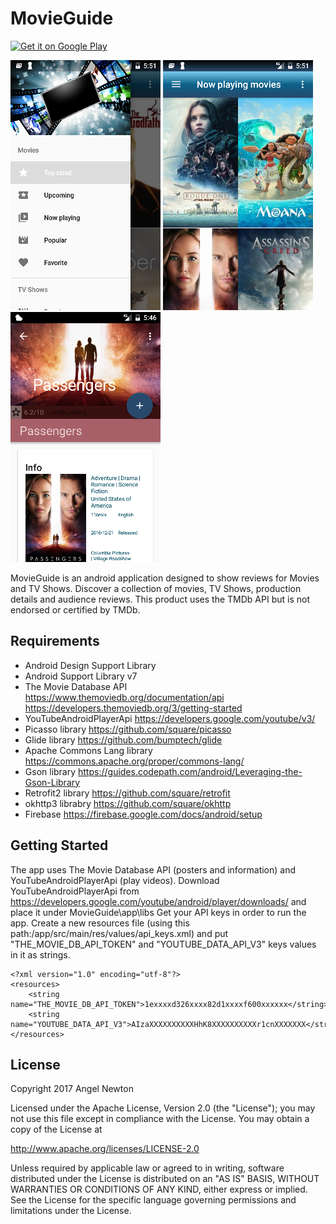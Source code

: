 # MovieGuide

<a href='https://play.google.com/store/apps/details?id=com.xengar.android.movieguide'><img alt='Get it on Google Play' src='https://play.google.com/intl/en_us/badges/images/generic/en_badge_web_generic.png' height=90px/></a>

![alt tag](https://github.com/an-garcia/MovieGuide/blob/master/readmeImages/Screenshot_1484265087.png)
![alt tag](https://github.com/an-garcia/MovieGuide/blob/master/readmeImages/Screenshot_1484265101.png)
![alt tag](https://github.com/an-garcia/MovieGuide/blob/master/readmeImages/Screenshot_1484437598.png)

MovieGuide is an android application designed to show reviews for Movies and TV Shows.
Discover a collection of movies, TV Shows, production details and audience reviews.
This product uses the TMDb API but is not endorsed or certified by TMDb.


## Requirements
- Android Design Support Library
- Android Support Library v7
- The Movie Database API  https://www.themoviedb.org/documentation/api https://developers.themoviedb.org/3/getting-started
- YouTubeAndroidPlayerApi  https://developers.google.com/youtube/v3/
- Picasso library https://github.com/square/picasso
- Glide library https://github.com/bumptech/glide
- Apache Commons Lang library https://commons.apache.org/proper/commons-lang/
- Gson library https://guides.codepath.com/android/Leveraging-the-Gson-Library
- Retrofit2 library https://github.com/square/retrofit
- okhttp3 librabry https://github.com/square/okhttp
- Firebase https://firebase.google.com/docs/android/setup

## Getting Started
The app uses The Movie Database API (posters and information) and YouTubeAndroidPlayerApi (play videos).
Download YouTubeAndroidPlayerApi from https://developers.google.com/youtube/android/player/downloads/ and place it under MovieGuide\app\libs
Get your API keys in order to run the app.
Create a new resources file (using this path:/app/src/main/res/values/api_keys.xml) and put "THE_MOVIE_DB_API_TOKEN" and "YOUTUBE_DATA_API_V3" keys values in it as strings.
```
<?xml version="1.0" encoding="utf-8"?>
<resources>
    <string name="THE_MOVIE_DB_API_TOKEN">1exxxxd326xxxx82d1xxxxf600xxxxxx</string>
    <string name="YOUTUBE_DATA_API_V3">AIzaXXXXXXXXXXHhK8XXXXXXXXXXr1cnXXXXXXX</string>
</resources>
```

## License

Copyright 2017 Angel Newton

Licensed under the Apache License, Version 2.0 (the "License"); you may not use this file except in compliance with the License. You may obtain a copy of the License at

http://www.apache.org/licenses/LICENSE-2.0

Unless required by applicable law or agreed to in writing, software distributed under the License is distributed on an "AS IS" BASIS, WITHOUT WARRANTIES OR CONDITIONS OF ANY KIND, either express or implied. See the License for the specific language governing permissions and limitations under the License.


